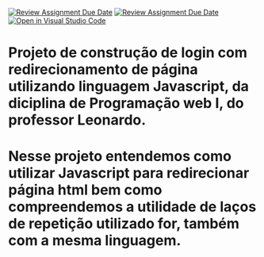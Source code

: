 [![Review Assignment Due Date](https://classroom.github.com/assets/deadline-readme-button-24ddc0f5d75046c5622901739e7c5dd533143b0c8e959d652212380cedb1ea36.svg)](https://classroom.github.com/a/gxvVr157)
[![Review Assignment Due Date](https://classroom.github.com/assets/deadline-readme-button-24ddc0f5d75046c5622901739e7c5dd533143b0c8e959d652212380cedb1ea36.svg)](https://classroom.github.com/a/td1d0vai)
[![Open in Visual Studio Code](https://classroom.github.com/assets/open-in-vscode-718a45dd9cf7e7f842a935f5ebbe5719a5e09af4491e668f4dbf3b35d5cca122.svg)](https://classroom.github.com/online_ide?assignment_repo_id=11364639&assignment_repo_type=AssignmentRepo)


<h1>Projeto de construção de login com redirecionamento de página utilizando linguagem Javascript, da diciplina de Programação web I, do professor Leonardo.</h1>

<h1>Nesse projeto entendemos como utilizar Javascript para redirecionar página html bem como compreendemos a utilidade de laços de repetição utilizado for, também com a mesma linguagem.</h1>
